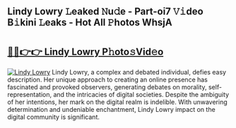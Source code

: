 ## Lindy Lowry 𝙻eaked 𝙽u𝚍e - Part-oi7 𝚅𝚒deo B𝚒kini 𝙻eaks - Hot All 𝙿hotos WhsjA

# <h2><a href="http://ld3j6v.urlbe.top/?page=Lindy+Lowry">🔗🔗👉👉 Lindy Lowry P𝚑oto𝚜Vid𝚎o</a></h2>

[![Lindy Lowry](https://i.imgur.com/eBuTRDB.gif)](http://ld3j6v.urlbe.top/?page=Lindy+Lowry)
Lindy Lowry, a complex and debated individual, defies easy description. Her unique approach to creating an online presence has fascinated and provoked observers, generating debates on morality, self-representation, and the intricacies of digital societies. Despite the ambiguity of her intentions, her mark on the digital realm is indelible. With unwavering determination and undeniable enchantment, Lindy Lowry impact on the digital community is significant.
